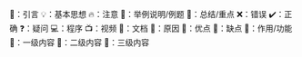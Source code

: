 
🍂：引言
💡：基本思想
🔥：注意
🌵：举例说明/例题
🌟：总结/重点
❌：错误
✔️：正确
❓：疑问
💻：程序
📺：视频
📖：文档
🍁：原因
🥝：优点
🍆：缺点
🌾：作用/功能
🐳：一级内容
🍒：二级内容
🥝：三级内容

